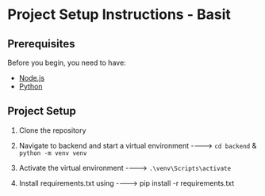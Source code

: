 # Project Setup Instructions - Basit


## Prerequisites

Before you begin, you need to have:
- [Node.js](https://nodejs.org/en/)
- [Python](https://www.python.org/downloads/)


## Project Setup

1. Clone the repository
2. Navigate to backend and start a virtual environment ----> ``cd backend`` & ``python -m venv venv``
3. Activate the virtual environment ----> ``.\venv\Scripts\activate``

4. Install requirements.txt using ----> pip install -r requirements.txt

